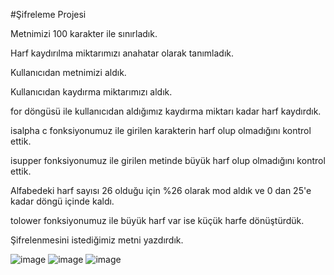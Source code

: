 #Şifreleme Projesi

Metnimizi 100 karakter ile sınırladık.

Harf kaydırılma miktarımızı anahatar olarak tanımladık.

Kullanıcıdan metnimizi aldık.

Kullanıcıdan kaydırma miktarımızı aldık.

for döngüsü ile kullanıcıdan aldığımız kaydırma miktarı kadar harf kaydırdık.

isalpha c fonksiyonumuz ile girilen karakterin harf olup olmadığını  kontrol ettik.

isupper fonksiyonumuz ile girilen metinde büyük harf olup olmadığını kontrol ettik.

Alfabedeki harf sayısı 26 olduğu için %26 olarak mod aldık ve 0 dan 25'e kadar döngü içinde kaldı.

tolower fonksiyonumuz ile büyük harf var ise küçük harfe dönüştürdük.

Şifrelenmesini istediğimiz metni yazdırdık.



![image](https://github.com/iremozcan04/sifrelemeprojesi/assets/153441154/5f1df362-f0a5-47c7-a2b2-25050d469d12)
![image](https://github.com/iremozcan04/sifrelemeprojesi/assets/153441154/c2a806ac-0bf8-4605-9421-e7d76f3abf7d)
![image](https://github.com/iremozcan04/sifrelemeprojesi/assets/153441154/4502c8a2-77b4-4fdc-b0cc-d5597ebb1c42)
